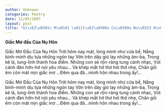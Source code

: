```yaml
---
author: Unknown
categories: Poetry
date: 21/05/2007
layout: post
title: "Gi\xE2\u0301c M\u01A1 \u0111\xE2\u0300u Cu\u0309a Nu\u0323 H\xF4n"
---
```


**Giấc Mơ đầu Của Nụ Hôn**

Giấc Mơ Đầu Của Nụ Hôn
Trời hôm nay mát, lòng mình như cửa bể,
Nắng bình-minh dịu tựa những ngón tay
Vờn trên dây gió lay những âm-ba,
Trong kẽ lá, lung-linh thành hoa điểm.
Những con sẻ rộn-ràng tung cánh nhạc,
Vút cánh đàn hớn-hở nói yêu nhau...
Và khép mắt hờ thơ hơi thở nhẹ,
Chăn gối êm còn mát mịn giấc mơ
...Đêm qua đã...mình hôn nhau trong ấy!...

Giấc Mơ Đầu Của Nụ Hôn
Trời hôm nay mát, lòng mình như cửa bể,
Nắng bình-minh dịu tựa những ngón tay
Vờn trên dây gió lay những âm-ba,
Trong kẽ lá, lung-linh thành hoa điểm.
Những con sẻ rộn-ràng tung cánh nhạc,
Vút cánh đàn hớn-hở nói yêu nhau...
Và khép mắt hờ thơ hơi thở nhẹ,
Chăn gối êm còn mát mịn giấc mơ
...Đêm qua đã...mình hôn nhau trong ấy!...
